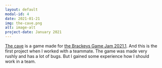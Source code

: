 ```yaml
---
layout: default
modal-id: 4
date: 2021-01-21
img: the-cave.png
alt: image-alt
project-date: January 2021
---
```

[The cave](https://benboy.itch.io/the-cave) is a game made for [the Brackeys Game Jam 2021.1](https://itch.io/jam/brackeys-5). And this is the first project when I worked with a teammate. The game was made very rushly and has a lot of bugs. But I gained some experience how I should work in a team. 